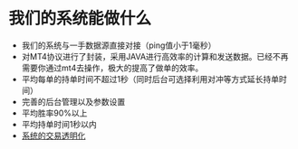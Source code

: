 # 我们的系统能做什么
* 我们的系统与一手数据源直接对接（ping值小于1毫秒）
* 对MT4协议进行了封装，采用JAVA进行高效率的计算和发送数据。已经不再需要你通过mt4去操作，极大的提高了做单的效率。
* 平均每单的持单时间不超过1秒（同时后台可选择利用对冲等方式延长持单时间）
* 完善的后台管理以及参数设置
* 平均胜率90%以上
* 平均持单时间1秒以内
* [系统的交易透明化](function/fx.md)